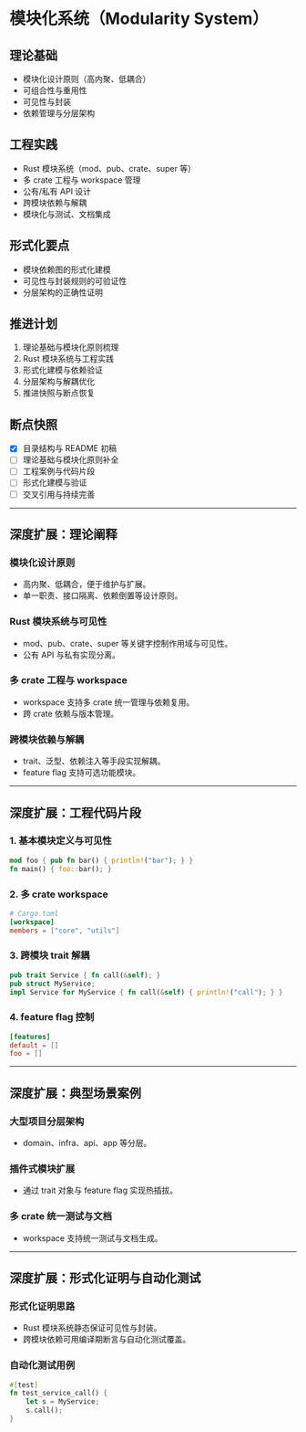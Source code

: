 # 模块化系统（Modularity System）

## 理论基础

- 模块化设计原则（高内聚、低耦合）
- 可组合性与重用性
- 可见性与封装
- 依赖管理与分层架构

## 工程实践

- Rust 模块系统（mod、pub、crate、super 等）
- 多 crate 工程与 workspace 管理
- 公有/私有 API 设计
- 跨模块依赖与解耦
- 模块化与测试、文档集成

## 形式化要点

- 模块依赖图的形式化建模
- 可见性与封装规则的可验证性
- 分层架构的正确性证明

## 推进计划

1. 理论基础与模块化原则梳理
2. Rust 模块系统与工程实践
3. 形式化建模与依赖验证
4. 分层架构与解耦优化
5. 推进快照与断点恢复

## 断点快照

- [x] 目录结构与 README 初稿
- [ ] 理论基础与模块化原则补全
- [ ] 工程案例与代码片段
- [ ] 形式化建模与验证
- [ ] 交叉引用与持续完善

---

## 深度扩展：理论阐释

### 模块化设计原则

- 高内聚、低耦合，便于维护与扩展。
- 单一职责、接口隔离、依赖倒置等设计原则。

### Rust 模块系统与可见性

- mod、pub、crate、super 等关键字控制作用域与可见性。
- 公有 API 与私有实现分离。

### 多 crate 工程与 workspace

- workspace 支持多 crate 统一管理与依赖复用。
- 跨 crate 依赖与版本管理。

### 跨模块依赖与解耦

- trait、泛型、依赖注入等手段实现解耦。
- feature flag 支持可选功能模块。

---

## 深度扩展：工程代码片段

### 1. 基本模块定义与可见性

```rust
mod foo { pub fn bar() { println!("bar"); } }
fn main() { foo::bar(); }
```

### 2. 多 crate workspace

```toml
# Cargo.toml
[workspace]
members = ["core", "utils"]
```

### 3. 跨模块 trait 解耦

```rust
pub trait Service { fn call(&self); }
pub struct MyService;
impl Service for MyService { fn call(&self) { println!("call"); } }
```

### 4. feature flag 控制

```toml
[features]
default = []
foo = []
```

---

## 深度扩展：典型场景案例

### 大型项目分层架构

- domain、infra、api、app 等分层。

### 插件式模块扩展

- 通过 trait 对象与 feature flag 实现热插拔。

### 多 crate 统一测试与文档

- workspace 支持统一测试与文档生成。

---

## 深度扩展：形式化证明与自动化测试

### 形式化证明思路

- Rust 模块系统静态保证可见性与封装。
- 跨模块依赖可用编译期断言与自动化测试覆盖。

### 自动化测试用例

```rust
#[test]
fn test_service_call() {
    let s = MyService;
    s.call();
}
```
